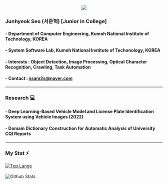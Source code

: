 <p align="center"><img src="https://capsule-render.vercel.app/api?type=slice&color=00D8FF&height=300&section=header&text=JunhyeokSeo&fontSize=90&fontColor=EAEAEA"/></p>

### Junhyeok Seo (서준혁) [Junior in College]
#### - Department of Computer Engineering, Kumoh National Institute of Technology, KOREA
#### - System Software Lab, Kumoh National Institute of Techonology, KOREA
#### - Interests : Object Detection, Image Processing, Optical Character Recognition, Crawling, Task Automation
#### - Contact : ssam2s@naver.com

---

### Research 💻
#### - Deep Learning-Based Vehicle Model and License Plate Identification System using Vehicle Images (2022)
#### - Domain Dictionary Construction for Automatic Analysis of University CQI Reports

---

### My Stat ⚡
[![Top Langs](https://github-readme-stats.vercel.app/api/top-langs/?username=ssam2s&layout=compact&hide=AutoHotkey)](https://github.com/anuraghazra/github-readme-stats)
<br></br>
![Github Stats](https://github-readme-stats.vercel.app/api?username=ssam2s&show_icons=true)



